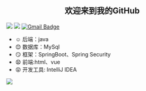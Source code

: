 ## <div align='center' >欢迎来到我的GitHub </div>
[![](https://img.shields.io/badge/-Java-007396?style=flat-square&logo=java&logoColor=ffffff)](https://www.java.com/)
![](https://img.shields.io/badge/-Nintendo%20Switch-e60012?style=flat-square&logo=nintendo%20switch&logoColor=ffffff)
[![Gmail Badge](https://img.shields.io/badge/-jianlong_sun@163.com-c14438?style=plastic&logo=Gmail&logoColor=white&link=mailto:jianlong_sun@163.com)](mailto:jianlong_sun@163.com)

- ☺️ 后端：java
- 😊 数据库：MySql
- 😏 框架：SpringBoot、Spring Security
- 😧 前端:html、vue
- 😝 开发工具: IntelliJ IDEA

![](https://github-readme-stats.vercel.app/api?username=jianlong-sun&theme=dark)
